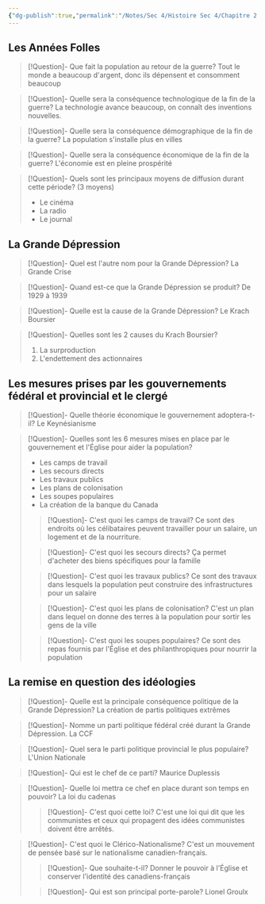 ```yaml
---
{"dg-publish":true,"permalink":"/Notes/Sec 4/Histoire Sec 4/Chapitre 2：Les nationalismes et l'autonomie du Canada (1896 - 1945)/Dossier 3：L'entre-deux-guerres (1920-1939)/"}
---
```



## Les Années Folles

>[!Question]- Que fait la population au retour de la guerre?
>Tout le monde a beaucoup d'argent, donc ils dépensent et consomment beaucoup

>[!Question]- Quelle sera la conséquence technologique de la fin de la guerre?
>La technologie avance beaucoup, on connaît des inventions nouvelles.

>[!Question]- Quelle sera la conséquence démographique de la fin de la guerre?
>La population s'installe plus en villes

>[!Question]- Quelle sera la conséquence économique de la fin de la guerre?
>L'économie est en pleine prospérité

>[!Question]- Quels sont les principaux moyens de diffusion durant cette période? (3 moyens)
>- Le cinéma
>- La radio
>- Le journal


## La Grande Dépression

>[!Question]- Quel est l'autre nom pour la Grande Dépression?
>La Grande Crise

>[!Question]- Quand est-ce que la Grande Dépression se produit?
>De 1929 à 1939

>[!Question]- Quelle est la cause de la Grande Dépression?
>Le Krach Boursier

>[!Question]- Quelles sont les 2 causes du Krach Boursier?
>1. La surproduction
>2. L'endettement des actionnaires

## Les mesures prises par les gouvernements fédéral et provincial et le clergé

>[!Question]- Quelle théorie économique le gouvernement adoptera-t-il?
>Le Keynésianisme

>[!Question]- Quelles sont les 6 mesures mises en place par le gouvernement et l'Église pour aider la population?
>- Les camps de travail
>- Les secours directs
>- Les travaux publics
>- Les plans de colonisation
>- Les soupes populaires
>- La création de la banque du Canada
>
>>[!Question]- C'est quoi les camps de travail?
>>Ce sont des endroits où les célibataires peuvent travailler pour un salaire, un logement et de la nourriture.
>
>>[!Question]- C'est quoi les secours directs?
>>Ça permet d'acheter des biens spécifiques pour la famille
>
>>[!Question]- C'est quoi les travaux publics?
>>Ce sont des travaux dans lesquels la population peut construire des infrastructures pour un salaire
>
>>[!Question]- C'est quoi les plans de colonisation?
>>C'est un plan dans lequel on donne des terres à la population pour sortir les gens de la ville
>
>>[!Question]- C'est quoi les soupes populaires?
>>Ce sont des repas fournis par l'Église et des philanthropiques pour nourrir la population


## La remise en question des idéologies

>[!Question]- Quelle est la principale conséquence politique de la Grande Dépression?
>La création de partis politiques extrêmes


>[!Question]- Nomme un parti politique fédéral créé durant la Grande Dépression.
>La CCF

>[!Question]- Quel sera le parti politique provincial le plus populaire?
>L'Union Nationale

>[!Question]- Qui est le chef de ce parti?
>Maurice Duplessis

>[!Question]- Quelle loi mettra ce chef en place durant son temps en pouvoir?
>La loi du cadenas
>>[!Question]- C'est quoi cette loi?
>>C'est une loi qui dit que les communistes et ceux qui propagent des idées communistes doivent être arrêtés.


>[!Question]- C'est quoi le Clérico-Nationalisme?
>C'est un mouvement de pensée basé sur le nationalisme canadien-français.
>>[!Question]- Que souhaite-t-il?
>>Donner le pouvoir à l'Église et conserver l'identité des canadiens-français
>
>>[!Question]- Qui est son principal porte-parole?
>>Lionel Groulx

